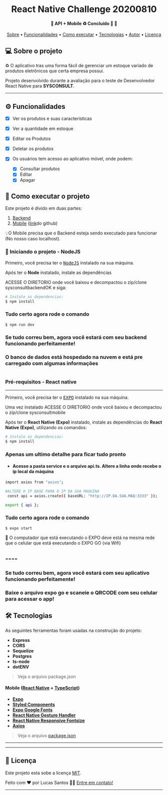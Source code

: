 </p>
<h1 align="center">
	React Native Challenge 20200810
</h1>

<h4 align="center"> 
	🚧  API + Mobile ♻️ Concluído 🚀 🚧
</h4>

<p align="center">
 <a href="#-sobre-o-projeto">Sobre</a> •
 <a href="#-funcionalidades">Funcionalidades</a> •
 <a href="#-como-executar-o-projeto">Como executar</a> • 
 <a href="#-tecnologias">Tecnologias</a> • 
 <a href="#-autor">Autor</a> • 
 <a href="#user-content--licença">Licença</a>
</p>


## 💻 Sobre o projeto

♻️ O aplicativo tras uma forma fácil de gerenciar um estoque variado de produtos eletrônicos que certa empresa possui.


Projeto desenvolvido durante a avaliação para o teste de Desenvolvedor React Native para **SYSCONSULT**.

---

## ⚙️ Funcionalidades

- [x] Ver os produtos e suas características
- [x] Ver a quantidade em estoque
- [x] Editar os Produtos
- [x] Deletar os produtos

- [x] Os usuários tem acesso ao aplicativo móvel, onde podem:
  - [x] Consultar produtos
  - [x] Editar
  - [x] Apagar

## 🚀 Como executar o projeto

Este projeto é divido em duas partes:
1. [Backend](https://github.com/lucassantosdasilva1/sysconsultbackendOK) 
2. [Mobile](https://github.com/lucassantosdasilva1/BeTruckApp) ([link](https://github.com/lucassantosdasilva1/BeTruckApp)do github)

💡O Mobile precisa que o Backend esteja sendo executado para funcionar (No nosso caso localhost).

### 🎲 Iniciando o projeto - NodeJS


Primeiro, você precisa ter o <kbd>[NodeJS](https://nodejs.org/en/download/)</kbd> instalado na sua máquina. 

Após ter o **Node** instalado, instale as dependências

ACESSE O DIRETORIO onde você baixou e decompactou o zip/clone sysconsultbackendOK e siga:

```sh
# Instale as dependencias:
$ npm install
```

### Tudo certo agora rode o comando
```
$ npm run dev
```

### Se tudo correu bem, agora você estará com seu backend funcionando perfeitamente!
### O banco de dados está hospedado na nuvem e está pre carregado com algumas informações

#

### Pré-requisitos - React native

---

Primeiro, você precisa ter o <kbd>[EXPO](https://expo.dev)</kbd> instalado na sua máquina.

Uma vez instalado ACESSE O DIRETORIO onde você baixou e decompactou o zip/clone sysconsultmobile

Após ter o **React Native (Expo)** instalado, instale as dependências do **React Native (Expo)**, utilizando os comandos:

```sh
# Instale as dependencias:
$ npm install
```

### Apenas um ultimo detalhe para ficar tudo pronto
- #### Acesse a pasta service e o arquivo api.ts. Altere a linha onde recebe o ip local da máquina
```sh
import axios from "axios";

#ALTERE O IP BASE PARA O IP DA SUA MAQUINA
 const api = axios.create({ baseURL: "http://IP.DA.SUA.MAQ:3333" });

export { api };

```








### Tudo certo agora rode o comando
```
$ expo start
```

🚧 O computador que está executando o EXPO deve está na mesma rede que o celular que está executando o EXPO GO (via Wifi)
## ----
 
### Se tudo correu bem, agora você estará com seu aplicativo funcionando perfeitamente!

### Baixe o arquivo expo go e scaneie o QRCODE com seu celular para acessar o app!

## 🛠 Tecnologias

As seguintes ferramentas foram usadas na construção do projeto:

  - **Express**
  - **CORS**
  - **Sequelize**
  - **Postgres**
  - **ts-node**
  - **dotENV**

> Veja o arquivo  package.json

#### **Mobile**  ([React Native](http://www.reactnative.com/)  +  [TypeScript](https://www.typescriptlang.org/))

-   **[Expo](https://expo.io/)**
-    **[Styled Components](https://www.styled-components.com)**
-   **[Expo Google Fonts](https://github.com/expo/google-fonts)**
-   **[React Native Gesture Handler](https://)**
-   **[React Native Responsive Fontsize](https://)**
-   **[Axios](https://github.com/axios/axios)**

> Veja o arquivo  [package.json](https://)

---

---

## 📝 Licença

Este projeto esta sobe a licença [MIT](./LICENSE).

Feito com ❤️ por Lucas Santos 👋🏽 [Entre em contato!](https://www.linkedin.com/in/lucas-santos-758084112)

---
